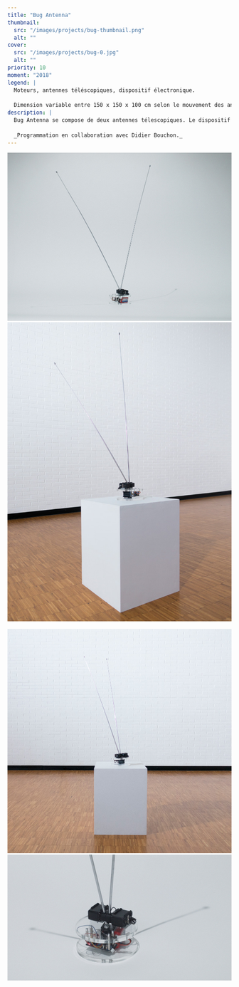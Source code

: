 ```yaml
---
title: "Bug Antenna"
thumbnail:
  src: "/images/projects/bug-thumbnail.png"
  alt: ""
cover:
  src: "/images/projects/bug-0.jpg"
  alt: ""
priority: 10
moment: "2018"
legend: |
  Moteurs, antennes téléscopiques, dispositif électronique. 

  Dimension variable entre 150 x 150 x 100 cm selon le mouvement des antennes.
description: |
  Bug Antenna se compose de deux antennes télescopiques. Le dispositif réagit à l’intensité et aux nombres des réseaux Wi-Fi présents dans l'espace. Le mouvement s’apparente à celui des antennes d’un insecte, cherchant à sonder et à interagir avec son environnement. Les antennes sont détournées de leur mode de fonctionnement initial pour rendre sensible l'activité hertzienne de la pièce. Plus l’activité des réseaux est grande, plus le dispositif est actif.

  _Programmation en collaboration avec Didier Bouchon._
---
```


![](/images/projects/bug-1.jpg)
![](/images/projects/bug-2.jpg)

<lite-vimeo videoid="321474353">
</lite-vimeo>
<player-x src="https://vimeo.com/321474353" controls></player-x>

![](/images/projects/bug-3.jpg)
![](/images/projects/bug-0.jpg)
